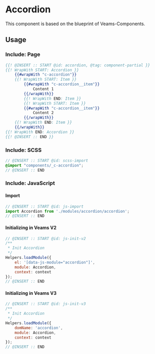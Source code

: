 # Accordion

This component is based on the blueprint of Veams-Components.

## Usage

### Include: Page

``` hbs
{{! @INSERT :: START @id: accordion, @tag: component-partial }}
{{! WrapWith START: Accordion }}
	{{#wrapWith "c-accordion"}}
	{{! WrapWith START: Item }}
		{{#wrapWith "c-accordion__item"}}
			Content 1
		{{/wrapWith}}
		{{! WrapWith END: Item }}
		{{! WrapWith START: Item }}
		{{#wrapWith "c-accordion__item"}}
			Content 2
		{{/wrapWith}}
	{{! WrapWith END: Item }}
	{{/wrapWith}}
{{! WrapWith END: Accordion }}
{{! @INSERT :: END }}
```

### Include: SCSS

``` scss
// @INSERT :: START @id: scss-import
@import "components/_c-accordion";
// @INSERT :: END
```

### Include: JavaScript

#### Import
``` js
// @INSERT :: START @id: js-import
import Accordion from './modules/accordion/accordion';
// @INSERT :: END
```

#### Initializing in Veams V2
``` js
// @INSERT :: START @id: js-init-v2
/**
 * Init Accordion
 */
Helpers.loadModule({
	el: '[data-js-module="accordion"]',
	module: Accordion,
	context: context
});
// @INSERT :: END
```

#### Initializing in Veams V3
``` js
// @INSERT :: START @id: js-init-v3
/**
 * Init Accordion
 */
Helpers.loadModule({
	domName: 'accordion',
	module: Accordion,
	context: context
});
// @INSERT :: END
```
